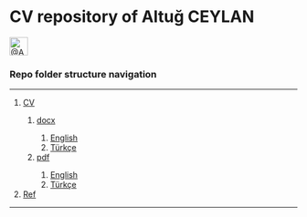 <h1>CV repository of Altuğ CEYLAN</h1>
<a class="" data-hovercard-type="user" data-hovercard-url="/users/jadjoubran/hovercard" data-octo-click="hovercard-link-click" data-octo-dimensions="link_type:self" href="/AranNomante">
          <img class="d-block avatar-user" src="https://avatars1.githubusercontent.com/u/44326591" width="32" height="32" alt="@AranNomante">
</a>
<h3>Repo folder structure navigation</h3>

<hr>

<ol>
	<li><a href="./CV">CV</a></li>
	<ol>
		<li><a href="./CV/docx">docx</a></li>
		<ol>
			<li><a href="./CV/docx/English">English</a></li>
			<li><a href="./CV/docx/Türkçe">Türkçe</a></li>
		</ol>
		<li><a href="./CV/pdf">pdf</a></li>
		<ol>
			<li><a href="./CV/pdf/English">English</a></li>
			<li><a href="./CV/pdf/Türkçe">Türkçe</a></li>
		</ol>
	</ol>
	<li class="list-group-item"><a href="./Ref">Ref</a></li>
</ol>

<hr>